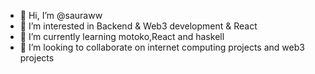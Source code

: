 - 👋 Hi, I’m @sauraww
- 👀 I’m interested in Backend & Web3 development & React 
- 🌱 I’m currently learning motoko,React and haskell
- 💞️ I’m looking to collaborate on internet computing projects and web3 projects


<!---
sauraww/sauraww is a ✨ special ✨ repository because its `README.md` (this file) appears on your GitHub profile.
You can click the Preview link to take a look at your changes.
--->
